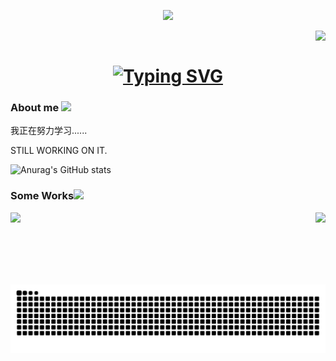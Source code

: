<p align="center"><img src="https://i.giphy.com/RThN0hOS2GO4M.gif" width="350" /></p>

<img align="right" src="https://visitor-badge.laobi.icu/badge?page_id=Wesilau&left_color=%23D7B2B2&right_color=%23D7B2B2&left_text=Hello%20Visitor%20NO.">
  
<div>&nbsp;</div>

<h1 align="center">
  <a href="https://git.io/typing-svg"><img src="https://readme-typing-svg.demolab.com?font=Merienda&weight=800&duration=3000&pause=10&color=9C3846&background=FFFFFF00&center=true&vCenter=true&width=435&lines=Hello+There%F0%9F%91%8B;This+is+Wesilau....;Nice+to+meet+you!" alt="Typing SVG" /></a>
</h1>

###  About me <img src="https://media.giphy.com/media/VgCDAzcKvsR6OM0uWg/giphy.gif" width="50">

我正在努力学习......

STILL WORKING ON IT.
  
  ![Anurag's GitHub stats](https://github-readme-stats.vercel.app/api?username=Wesilau&theme=rose&show_icons=true)
  



### Some Works<img src="https://media.giphy.com/media/WUlplcMpOCEmTGBtBW/giphy.gif" width="30">
<div align=center>
  
  <img align="left" height="115" src="https://github-readme-stats.vercel.app/api/pin?username=Wesilau&repo=BirdCLEF-2024&theme=rose">
  <img align="right" height="115" src="https://github-readme-stats.vercel.app/api/pin?username=Wesilau&repo=UMETRIP&theme=rose">

</div>

<div align=center>
  
<picture>
  <source media="(prefers-color-scheme: dark)" srcset="https://raw.githubusercontent.com/Wesilau/Wesilau/output/github-contribution-grid-snake-dark.svg">
  <source media="(prefers-color-scheme: light)" srcset="https://raw.githubusercontent.com/Wesilau/Wesilau/output/github-contribution-grid-snake.svg">
  <img alt="github contribution grid snake animation" src="https://raw.githubusercontent.com/Wesilau/Wesilau/output/github-contribution-grid-snake.svg">
</picture>
  
</div>
